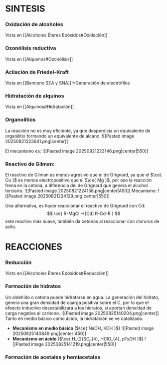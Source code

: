# SINTESIS
### Oxidación de alcoholes
Vista en [[Alcoholes Éteres Epóxidos#Oxidación]]
### Ozonólisis reductiva 
Vista en [[Alquenos#Ozonólisis]]
### Acilación de Friedel-Kraft
Vista en [[Benceno SEA y SNA]]->Generación de electrófilos
### Hidratación de alquinos
Vista en [[Alquinos#Hidratación]]
### Organolitios
La reacción no es muy eficiente, ya que desperdicia un equivalente de organilitio formando un equivalente de alcano.
![[Pasted image 20250821223641.png|center]]

El mecanismo es:
![[Pasted image 20250821223146.png|center|550]]

### Reactivo de Gilman:
El reactivo de Gilman es menos agresivo que el de Grignard, ya que el $\ce{ Cu }$ es menos electropositivo que el $\ce{ Mg }$, por eso la reacción frena en la cetona, a diferencia del de Grignard que genera el alcohol terciario.
![[Pasted image 20250821224158.png|center|450]]
Mecanismo:
![[Pasted image 20250821224129.png|center|550]]

Una alternativa, es hacer reaccionar el reactivo de Grignard con Cd:
$$
\ce{ R-MgCl ->[Cd] R-Cd-R }
$$
este reactivo más suave, también da cetonas al reaccionar con cloruros de acilo. 

# REACCIONES
### Reducción
Visto en [[Alcoholes Éteres Epóxidos#Reducción]]

### Formación de hidratos
Un aldehído o cetona puede hidratarse en agua. 
La generación del hidrato, genera una gran densidad de caarga positiva sobre el C, por lo que el efeecto inductivo desestabilizará a los hidratos, si aportan densidad de carga negativa al carbono.
![[Pasted image 20250825140204.png|center]]
Tanto en medio básico como ácido, la hidratación se ve catalizada.

- **Mecanismo en medio básico** ($\ce{ NaOH, KOH }$)
![[Pasted image 20250825140849.png|center|450]]
- **Mecanismo en ácido** ($\ce{ H_{2}SO_{4}, HClO_{4}, pTsOH }$)
![[Pasted image 20250825141219.png|center|550]]

### Formación de acetales y hemiacetales
